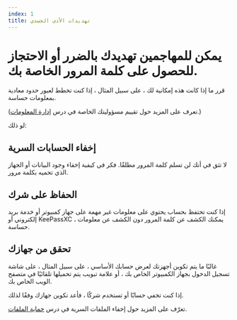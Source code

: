 ```yaml
---
index: 1
title: تهديدات الأذى الجسدي
---
```

# يمكن للمهاجمين تهديدك بالضرر أو الاحتجاز للحصول على كلمة المرور الخاصة بك.

قرر ما إذا كانت هذه إمكانية لك ، على سبيل المثال ، إذا كنت تخطط لعبور حدود معادية بمعلومات حساسة.

(تعرف على المزيد حول تقييم مسؤوليتك الخاصة في درس [إدارة المعلومات](umbrella://information/managing-information).)

لو ذلك:

## إخفاء الحسابات السرية

لا تثق في أنك لن تسلم كلمة المرور مطلقًا. فكر في كيفية إخفاء وجود البيانات أو الجهاز الذي تحميه بكلمة مرور.

## الحفاظ على شرك

إذا كنت تحتفظ بحساب يحتوي على معلومات غير مهمة على جهاز كمبيوتر أو خدمة بريد إلكتروني أو KeePassXC ، يمكنك الكشف عن كلمة المرور دون الكشف عن معلومات حساسة.

## تحقق من جهازك

غالبًا ما يتم تكوين أجهزتك لعرض حسابك الأساسي ، على سبيل المثال ، على شاشة تسجيل الدخول بجهاز الكمبيوتر الخاص بك ، أو علامة تبويب يتم تحميلها تلقائيًا في متصفح الويب الخاص بك.

إذا كنت تخفي حسابًا أو تستخدم شركًا ، فأعد تكوين جهازك وفقًا لذلك.

تعرّف على المزيد حول إخفاء الملفات السرية في درس [حماية الملفات](umbrella://information/protecting-files/advanced).